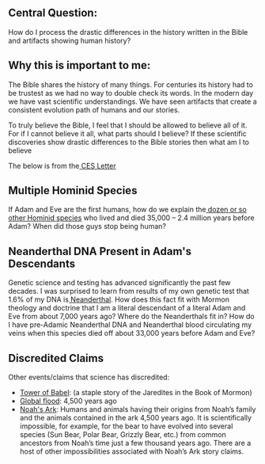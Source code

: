 ## Central Question:

How do I process the drastic differences in the history written in the Bible and artifacts showing human history?


## Why this is important to me:

The Bible shares the history of many things. For centuries its history had to be trustest as we had no way to double check its words. In the modern day we have vast scientific understandings. We have seen artifacts that create a consistent evolution path of humans and our stories.

To truly believe the Bible, I feel that I should be allowed to believe all of it. For if I cannot believe it all, what parts should I believe? If these scientific discoveries show drastic differences to the Bible stories then what am I to believe



The below is from the[ CES Letter](https://read.cesletter.org/)


## **Multiple Hominid Species**

If Adam and Eve are the first humans, how do we explain the[ dozen or so other Hominid species](https://www.cesletter.org/science/5) who lived and died 35,000 – 2.4 million years before Adam? When did those guys stop being human?


## **Neanderthal DNA Present in Adam's Descendants**

Genetic science and testing has advanced significantly the past few decades. I was surprised to learn from results of my own genetic test that 1.6% of my DNA is[ Neanderthal](https://www.cesletter.org/science/6). How does this fact fit with Mormon theology and doctrine that I am a literal descendant of a literal Adam and Eve from about 7,000 years ago? Where do the Neanderthals fit in? How do I have pre-Adamic Neanderthal DNA and Neanderthal blood circulating my veins when this species died off about 33,000 years before Adam and Eve?


## **Discredited Claims**

Other events/claims that science has discredited:



* [Tower of Babel](https://www.cesletter.org/science/7): (a staple story of the Jaredites in the Book of Mormon)
* [Global flood](https://www.cesletter.org/science/8): 4,500 years ago
* [Noah's Ark](https://www.cesletter.org/science/8): Humans and animals having their origins from Noah’s family and the animals contained in the ark 4,500 years ago. It is scientifically impossible, for example, for the bear to have evolved into several species (Sun Bear, Polar Bear, Grizzly Bear, etc.) from common ancestors from Noah’s time just a few thousand years ago. There are a host of other impossibilities associated with Noah’s Ark story claims.
